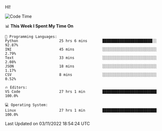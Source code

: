 HI! 
<!--START_SECTION:waka-->
![Code Time](http://img.shields.io/badge/Code%20Time-176%20hrs%2030%20mins-blue)

📊 **This Week I Spent My Time On** 

```text
💬 Programming Languages: 
Python                   25 hrs 6 mins       ███████████████████████░░   92.87% 
INI                      45 mins             ░░░░░░░░░░░░░░░░░░░░░░░░░   2.79% 
Text                     33 mins             ░░░░░░░░░░░░░░░░░░░░░░░░░   2.08% 
JSON                     18 mins             ░░░░░░░░░░░░░░░░░░░░░░░░░   1.17% 
CSV                      8 mins              ░░░░░░░░░░░░░░░░░░░░░░░░░   0.52%

🔥 Editors: 
VS Code                  27 hrs 1 min        █████████████████████████   100.0%

💻 Operating System: 
Linux                    27 hrs 1 min        █████████████████████████   100.0%

```


 Last Updated on 03/11/2022 18:54:24 UTC
<!--END_SECTION:waka-->
